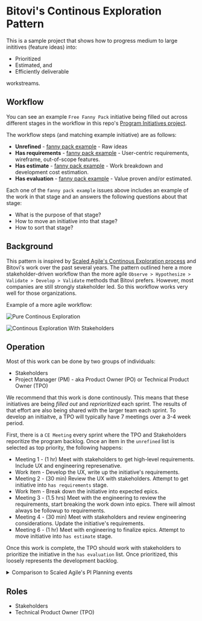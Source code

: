 # Bitovi's Continous Exploration Pattern

This is a sample project that shows how to progress medium to large inititives (feature ideas) into:

- Prioritized
- Estimated, and
- Efficiently deliverable 

workstreams.

## Workflow

You can see an example `Free Fanny Pack` initiative being filled out across different stages in the workflow in this repo's [Program Initiatives project](https://github.com/bitovi/continous-exploration/projects/1).

The workflow steps (and matching example initiative) are as follows:

- __Unrefined__ - [fanny pack example](https://github.com/bitovi/continous-exploration/issues/7) - Raw ideas
- __Has requirements__ - [fanny pack example](https://github.com/bitovi/continous-exploration/issues/1) - User-centric requirements, wireframe, out-of-scope features.
- __Has estimate__ - [fanny pack example](https://github.com/bitovi/continous-exploration/issues/2) - Work breakdown and development cost estimation.
- __Has evaluation__ - [fanny pack example](https://github.com/bitovi/continous-exploration/issues/6) - Value proven and/or estimated.

Each one of the `fanny pack example` issues above includes an example of the work in that stage and an answers the following questions about that stage:

- What is the purpose of that stage?
- How to move an initiative into that stage?
- How to sort that stage?

## Background

This pattern is inspired by [Scaled Agile's Continous Exploration process](https://www.scaledagileframework.com/continuous-exploration/) and Bitovi's work over the past several years. The pattern outlined here a more stakeholder-driven workflow than the more agile `Observe > Hypothesize > Validate > Develop > Validate` methods that Bitovi prefers. However, most companies are still strongly stakeholder led. So this workflow works very well for those organizations.

Example of a more agile workflow:

![Pure Continous Exploration](https://docs.google.com/drawings/d/e/2PACX-1vRG_Eiduu9xIWeSbWa_xWY-yf9qVcCeEP8aFJvaFWmfKEEBDHhRRRBzpGaYt6mA03m273ujU8qs3QQ8/pub?w=500)

![Continous Exploration With Stakeholders](https://docs.google.com/drawings/d/e/2PACX-1vQ0zOne0Um6B6HR1lExc-mG5AncvPtm4jOJihHStDPSQZZ1sW1WFYtDiQq7DE_n6FP1Vv6b0Q4GvHhK/pub?w=500)


## Operation

Most of this work can be done by two groups of individuals:

- Stakeholders
- Project Manager (PM) - aka Product Owner (PO) or Technical Product Owner (TPO)

We recommend that this work is done continously. This means that these initiatives are being _filled out_ and _reprioritized_ each sprint. The results of that effort are also being shared with the larger team each sprint. To develop an initiaitve, a TPO will typically have 7 meetings over a 3-4 week period.

First, there is a `CE Meeting` every sprint where the TPO and Stakeholders reporitize the program backlog.  Once an item in the `unrefined` list is selected as top priority, the following happens:

- Meeting 1 - (1 hr) Meet with stakeholders to get high-level requirements. Include UX and engineering represenative.
- Work item - Develop the UX, write up the initiative's requirements.
- Meeting 2 - (30 min) Review the UX with stakeholders.  Attempt to get initiative into `has requirements` stage.  
- Work Item - Break down the initiative into expected epics.
- Meeting 3 - (1.5 hrs) Meet with the engineering to review the requirements, start breaking the work down into epics. There will almost always be followup to requirements.
- Meeting 4 - (30 min) Meet with stakeholders and review engineering considerations.  Update the initiative's requirements.
- Meeting 6 - (1 hr) Meet with engineering to finalize epics. Attempt to move initiative into `has estimate` stage.  

Once this work is complete, the TPO should work with stakeholders to prioritize the initiative in the `has evaluation` list.  Once prioritized, this loosely represents the development backlog.


<details>
<summary> Comparison to Scaled Agile's PI Planning events </summary>

This is in contrast to Scaled Agile's [PI Planning](https://www.scaledagileframework.com/pi-planning/) where everyone meets face to face for multiple days each quarter.
While many organizations like this approach, Bitovi finds it extremely inneficient less effective than the continous approach for several reasons:

- It doesn't leave time for validation of ideas. Work is planned in one big-bang and then executed.
- It doesn't provide time for digestion and thoughtfulness. People think better when given time to digest, think, and research.  
- It doesn't operate in the day-to-day outputs that teams use.  A paper board needs to be turned into a digital representation. This means that when changes to the plan do occur, people need to adjust the day-to-day representations of work.  They are operating in 2 different systems instead of one.
- It doesn't work well for remote teams. You can't easily "break out" online like you can in-person.
- It requires a huge amount of preperation to be prepared for _all_ work for a 3 month time period.  

That being said, PI planning is great for team building.  

</details>

## Roles 

- Stakeholders
- Technical Product Owner (TPO)

